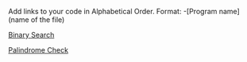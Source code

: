 Add links to your code in Alphabetical Order.
Format: -[Program name](name of the file)


[Binary Search](binary_search.js)

[Palindrome Check](Check_Palindrome.js)

